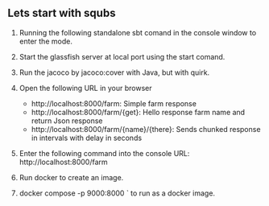 Lets start with squbs
---------------------

1. Running the following standalone sbt comand in the console window to enter the mode.

2. Start the glassfish server at local port using the start comand.

3. Run the jacoco by jacoco:cover with Java, but with quirk.

5. Open the following URL in your browser
   * http://localhost:8000/farm: Simple farm response
   * http://localhost:8000/farm/{get}: Hello response farm name and return Json response
   * http://localhost:8000/farm/{name}/{there}: Sends chunked response in intervals with delay in    seconds

6. Enter the following command into the console URL: http://localhost:8000/farm

7. Run docker to create an image.

8. docker compose -p 9000:8000 <farmhands>` to run as a docker image.

